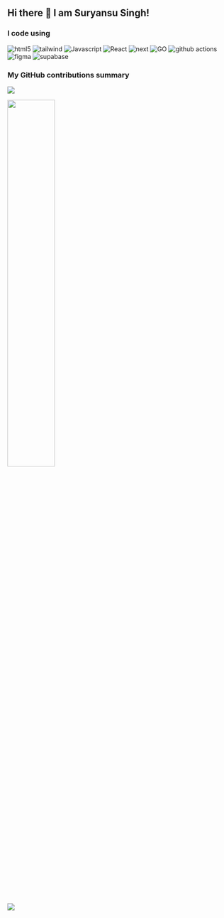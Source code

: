 ## Hi there 👋 I am Suryansu Singh!


<h3>I code using</h3>
<p>
  <img alt="html5" src="https://img.shields.io/badge/-HTML5-E34F26?style=flat-square&logo=html5&logoColor=white" />
  <img alt="tailwind" src="https://img.shields.io/badge/tailwindcss-0F172A?&logo=tailwindcss" />
  <img alt="Javascript" src="https://img.shields.io/badge/-javascript-f7df1c?style=flat-square&logo=javascript&logoColor=black" />
  <img alt="React" src="https://img.shields.io/badge/-React-45b8d8?style=flat-square&logo=react&logoColor=white" />
  <img alt="next" src="https://img.shields.io/badge/next.js-000000?style=flat-square&logo=nextdotjs&logoColor=white" />
  <img alt="GO" src="https://img.shields.io/badge/Go-00ADD8?style=flat-square&logo=Go&logoColor=FFFFFF" />
  <img alt="github actions" src="https://img.shields.io/badge/-Github_Actions-2088FF?style=flat-square&logo=github-actions&logoColor=white" />
  <img alt="figma" src="https://img.shields.io/badge/Figma-F24E1E?style=flat-square&logo=Figma&logoColor=FFFFFF" />
  <img alt="supabase" src="https://img.shields.io/badge/Supabase-green?style=flat-square&logo=Supabase&logoColor=FFFFFF" />
  
</p>

<h3>My GitHub contributions summary</h3>

![](https://nirzak-streak-stats.vercel.app/?user=Hyperion147&theme=dark&hide_border=false)
<br/>

<img width="46%" src="https://github-readme-stats.vercel.app/api?username=Hyperion147&show_icons=true&theme=dark&count_private=true&text_color=d3d3d3&icon_color=00E6FE&title_color=00E6FE" /></a>

![](https://github-readme-stats.vercel.app/api/top-langs/?username=Hyperion147&theme=dark&hide_border=false&include_all_commits=false&count_private=false&layout=compact)
<!--
**Hyperion147/Hyperion147** is a ✨ _special_ ✨ repository because its `README.md` (this file) appears on your GitHub profile.

Here are some ideas to get you started:

- 🔭 I’m currently working on ...
- 🌱 I’m currently learning ...
- 👯 I’m looking to collaborate on ...
- 🤔 I’m looking for help with ...
- 💬 Ask me about ...
- 📫 How to reach me: ...
- 😄 Pronouns: ...
- ⚡ Fun fact: ...
-->
